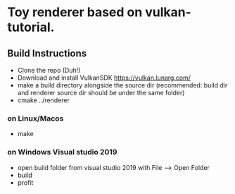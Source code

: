 # Toy renderer based on vulkan-tutorial.

## Build Instructions
- Clone the repo (Duh!)
- Download and install VulkanSDK https://vulkan.lunarg.com/
- make a build directory alongside the source dir (recommended: build dir and renderer source dir should be under the same folder)
- cmake ../renderer
### on Linux/Macos
- make
### on Windows Visual studio 2019
- open build folder from visual studio 2019 with File --> Open Folder
- build
- profit
